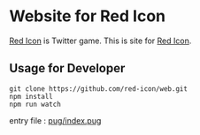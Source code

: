 # Website for Red Icon
[Red Icon](https://twitter.com/uranai_Redicon) is Twitter game. This is site for [Red Icon](https://twitter.com/uranai_Redicon).

## Usage for Developer
```
git clone https://github.com/red-icon/web.git
npm install
npm run watch
```
entry file : [pug/index.pug](https://github.com/red-icon/web/blob/master/pug/index.pug)
